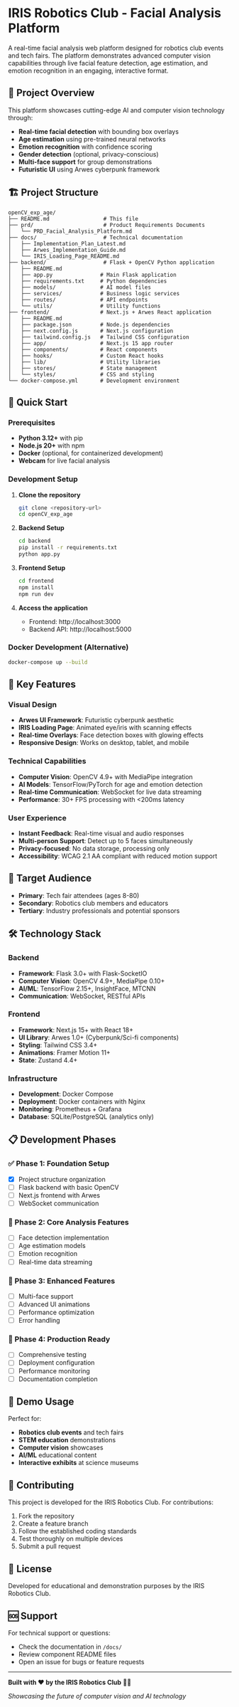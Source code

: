 # IRIS Robotics Club - Facial Analysis Platform

A real-time facial analysis web platform designed for robotics club events and tech fairs. The platform demonstrates advanced computer vision capabilities through live facial feature detection, age estimation, and emotion recognition in an engaging, interactive format.

## 🎯 Project Overview

This platform showcases cutting-edge AI and computer vision technology through:
- **Real-time facial detection** with bounding box overlays
- **Age estimation** using pre-trained neural networks
- **Emotion recognition** with confidence scoring
- **Gender detection** (optional, privacy-conscious)
- **Multi-face support** for group demonstrations
- **Futuristic UI** using Arwes cyberpunk framework

## 🏗️ Project Structure

```
openCV_exp_age/
├── README.md                 # This file
├── prd/                      # Product Requirements Documents
│   └── PRD_Facial_Analysis_Platform.md
├── docs/                     # Technical documentation
│   ├── Implementation_Plan_Latest.md
│   ├── Arwes_Implementation_Guide.md
│   └── IRIS_Loading_Page_README.md
├── backend/                  # Flask + OpenCV Python application
│   ├── README.md
│   ├── app.py               # Main Flask application
│   ├── requirements.txt     # Python dependencies
│   ├── models/              # AI model files
│   ├── services/            # Business logic services
│   ├── routes/              # API endpoints
│   └── utils/               # Utility functions
├── frontend/                # Next.js + Arwes React application
│   ├── README.md
│   ├── package.json         # Node.js dependencies
│   ├── next.config.js       # Next.js configuration
│   ├── tailwind.config.js   # Tailwind CSS configuration
│   ├── app/                 # Next.js 15 app router
│   ├── components/          # React components
│   ├── hooks/               # Custom React hooks
│   ├── lib/                 # Utility libraries
│   ├── stores/              # State management
│   └── styles/              # CSS and styling
└── docker-compose.yml       # Development environment
```

## 🚀 Quick Start

### Prerequisites
- **Python 3.12+** with pip
- **Node.js 20+** with npm
- **Docker** (optional, for containerized development)
- **Webcam** for live facial analysis

### Development Setup

1. **Clone the repository**
   ```bash
   git clone <repository-url>
   cd openCV_exp_age
   ```

2. **Backend Setup**
   ```bash
   cd backend
   pip install -r requirements.txt
   python app.py
   ```

3. **Frontend Setup**
   ```bash
   cd frontend
   npm install
   npm run dev
   ```

4. **Access the application**
   - Frontend: http://localhost:3000
   - Backend API: http://localhost:5000

### Docker Development (Alternative)

```bash
docker-compose up --build
```

## 🎨 Key Features

### Visual Design
- **Arwes UI Framework**: Futuristic cyberpunk aesthetic
- **IRIS Loading Page**: Animated eye/iris with scanning effects
- **Real-time Overlays**: Face detection boxes with glowing effects
- **Responsive Design**: Works on desktop, tablet, and mobile

### Technical Capabilities
- **Computer Vision**: OpenCV 4.9+ with MediaPipe integration
- **AI Models**: TensorFlow/PyTorch for age and emotion detection
- **Real-time Communication**: WebSocket for live data streaming
- **Performance**: 30+ FPS processing with <200ms latency

### User Experience
- **Instant Feedback**: Real-time visual and audio responses
- **Multi-person Support**: Detect up to 5 faces simultaneously
- **Privacy-focused**: No data storage, processing only
- **Accessibility**: WCAG 2.1 AA compliant with reduced motion support

## 🎯 Target Audience

- **Primary**: Tech fair attendees (ages 8-80)
- **Secondary**: Robotics club members and educators
- **Tertiary**: Industry professionals and potential sponsors

## 🛠️ Technology Stack

### Backend
- **Framework**: Flask 3.0+ with Flask-SocketIO
- **Computer Vision**: OpenCV 4.9+, MediaPipe 0.10+
- **AI/ML**: TensorFlow 2.15+, InsightFace, MTCNN
- **Communication**: WebSocket, RESTful APIs

### Frontend
- **Framework**: Next.js 15+ with React 18+
- **UI Library**: Arwes 1.0+ (Cyberpunk/Sci-fi components)
- **Styling**: Tailwind CSS 3.4+
- **Animations**: Framer Motion 11+
- **State**: Zustand 4.4+

### Infrastructure
- **Development**: Docker Compose
- **Deployment**: Docker containers with Nginx
- **Monitoring**: Prometheus + Grafana
- **Database**: SQLite/PostgreSQL (analytics only)

## 📋 Development Phases

### ✅ Phase 1: Foundation Setup
- [x] Project structure organization
- [ ] Flask backend with basic OpenCV
- [ ] Next.js frontend with Arwes
- [ ] WebSocket communication

### 🔄 Phase 2: Core Analysis Features
- [ ] Face detection implementation
- [ ] Age estimation models
- [ ] Emotion recognition
- [ ] Real-time data streaming

### 🔄 Phase 3: Enhanced Features
- [ ] Multi-face support
- [ ] Advanced UI animations
- [ ] Performance optimization
- [ ] Error handling

### 🔄 Phase 4: Production Ready
- [ ] Comprehensive testing
- [ ] Deployment configuration
- [ ] Performance monitoring
- [ ] Documentation completion

## 🎪 Demo Usage

Perfect for:
- **Robotics club events** and tech fairs
- **STEM education** demonstrations
- **Computer vision** showcases
- **AI/ML** educational content
- **Interactive exhibits** at science museums

## 🤝 Contributing

This project is developed for the IRIS Robotics Club. For contributions:

1. Fork the repository
2. Create a feature branch
3. Follow the established coding standards
4. Test thoroughly on multiple devices
5. Submit a pull request

## 📄 License

Developed for educational and demonstration purposes by the IRIS Robotics Club. 

## 🆘 Support

For technical support or questions:
- Check the documentation in `/docs/`
- Review component README files
- Open an issue for bugs or feature requests

---

**Built with ❤️ by the IRIS Robotics Club** 🤖✨

*Showcasing the future of computer vision and AI technology*
